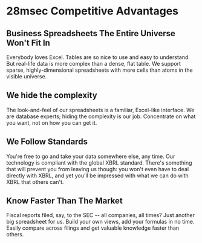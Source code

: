 # 28msec Competitive Advantages

## Business Spreadsheets The Entire Universe Won't Fit In
Everybody loves Excel. Tables are so nice to use and easy to understand.
But real-life data is more complex than a dense, flat table.
We support sparse, highly-dimensional spreadsheets with more cells than atoms in the visible universe.

## We hide the complexity
The look-and-feel of our spreadsheets is a familiar, Excel-like interface. We are database experts; hiding the complexity
is our job. Concentrate on what you want, not on how you can get it.

## We Follow Standards
You're free to go and take your data somewhere else, any time. Our technology is compliant with the global XBRL standard.
There's something that will prevent you from leaving us though: you won't even have to deal directly with
XBRL, and yet you'll be impressed with what we can do with XBRL that others can't.

## Know Faster Than The Market
Fiscal reports filed, say, to the SEC -- all companies, all times? Just another big spreadsheet for us. Build your own views, add your formulas in
no time. Easily compare across filings and get valuable knowledge faster than others.
